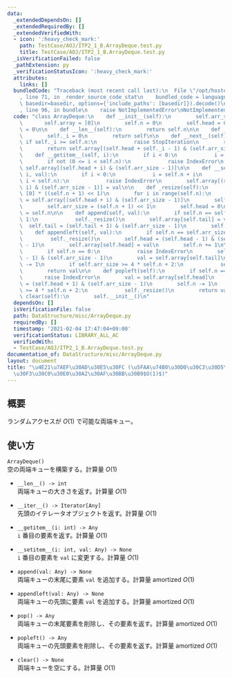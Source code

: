 ```yaml
---
data:
  _extendedDependsOn: []
  _extendedRequiredBy: []
  _extendedVerifiedWith:
  - icon: ':heavy_check_mark:'
    path: TestCase/AOJ/ITP2_1_B.ArrayDeque.test.py
    title: TestCase/AOJ/ITP2_1_B.ArrayDeque.test.py
  _isVerificationFailed: false
  _pathExtension: py
  _verificationStatusIcon: ':heavy_check_mark:'
  attributes:
    links: []
  bundledCode: "Traceback (most recent call last):\n  File \"/opt/hostedtoolcache/Python/3.10.2/x64/lib/python3.10/site-packages/onlinejudge_verify/documentation/build.py\"\
    , line 71, in _render_source_code_stat\n    bundled_code = language.bundle(stat.path,\
    \ basedir=basedir, options={'include_paths': [basedir]}).decode()\n  File \"/opt/hostedtoolcache/Python/3.10.2/x64/lib/python3.10/site-packages/onlinejudge_verify/languages/python.py\"\
    , line 96, in bundle\n    raise NotImplementedError\nNotImplementedError\n"
  code: "class ArrayDeque:\n    def __init__(self):\n        self.arr_size = 1\n \
    \       self.array = [0]\n        self.n = 0\n        self.head = 0\n        self.tail\
    \ = 0\n\n    def __len__(self):\n        return self.n\n\n    def __iter__(self):\n\
    \        self._i = 0\n        return self\n\n    def __next__(self):\n       \
    \ if self._i >= self.n:\n            raise StopIteration\n        self._i += 1\n\
    \        return self.array[(self.head + self._i - 1) & (self.arr_size - 1)]\n\n\
    \    def __getitem__(self, i):\n        if i < 0:\n            i = self.n + i\n\
    \        if not (0 <= i < self.n):\n            raise IndexError\n        return\
    \ self.array[(self.head + i) & (self.arr_size - 1)]\n\n    def __setitem__(self,\
    \ i, val):\n        if i < 0:\n            i = self.n + i\n        if not (0 <=\
    \ i < self.n):\n            raise IndexError\n        self.array[(self.head +\
    \ i) & (self.arr_size - 1)] = val\n\n    def _resize(self):\n        new_arr =\
    \ [0] * ((self.n + 1) << 1)\n        for i in range(self.n):\n            new_arr[i]\
    \ = self.array[(self.head + i) & (self.arr_size - 1)]\n        self.array = new_arr\n\
    \        self.arr_size = (self.n + 1) << 1\n        self.head = 0\n        self.tail\
    \ = self.n\n\n    def append(self, val):\n        if self.n == self.arr_size -\
    \ 1:\n            self._resize()\n        self.array[self.tail] = val\n      \
    \  self.tail = (self.tail + 1) & (self.arr_size - 1)\n        self.n += 1\n\n\
    \    def appendleft(self, val):\n        if self.n == self.arr_size - 1:\n   \
    \         self._resize()\n        self.head = (self.head - 1) & (self.arr_size\
    \ - 1)\n        self.array[self.head] = val\n        self.n += 1\n\n    def pop(self):\n\
    \        if self.n == 0:\n            raise IndexError\n        self.tail = (self.tail\
    \ - 1) & (self.arr_size - 1)\n        val = self.array[self.tail]\n        self.n\
    \ -= 1\n        if self.arr_size >= 4 * self.n + 2:\n            self._resize()\n\
    \        return val\n\n    def popleft(self):\n        if self.n == 0:\n     \
    \       raise IndexError\n        val = self.array[self.head]\n        self.head\
    \ = (self.head + 1) & (self.arr_size - 1)\n        self.n -= 1\n        if self.arr_size\
    \ >= 4 * self.n + 2:\n            self._resize()\n        return val\n\n    def\
    \ clear(self):\n        self.__init__()\n"
  dependsOn: []
  isVerificationFile: false
  path: DataStructure/misc/ArrayDeque.py
  requiredBy: []
  timestamp: '2021-02-04 17:47:04+09:00'
  verificationStatus: LIBRARY_ALL_AC
  verifiedWith:
  - TestCase/AOJ/ITP2_1_B.ArrayDeque.test.py
documentation_of: DataStructure/misc/ArrayDeque.py
layout: document
title: "\u4E21\u7AEF\u30AD\u30E5\u30FC (\u5FAA\u74B0\u30D0\u30C3\u30D5\u30A1/\u30E9\
  \u30F3\u30C0\u30E0\u30A2\u30AF\u30BB\u30B9$O(1)$)"
---
```


## 概要
ランダムアクセスが $O(1)$ で可能な両端キュー。

## 使い方
`ArrayDeque()`  
空の両端キューを構築する。計算量 $O(1)$

- `__len__() -> int`  
両端キューの大きさを返す。計算量 $O(1)$

- `__iter__() -> Iterator[Any]`  
先頭のイテレータオブジェクトを返す。計算量 $O(1)$

- `__getitem__(i: int) -> Any`  
`i` 番目の要素を返す。計算量 $O(1)$

- `__setitem__(i: int, val: Any) -> None`  
`i` 番目の要素を `val` に変更する。計算量 $O(1)$

- `append(val: Any) -> None`  
両端キューの末尾に要素 `val` を追加する。計算量 $\mathrm{amortized}\ O(1)$

- `appendleft(val: Any) -> None`  
両端キューの先頭に要素 `val` を追加する。計算量 $\mathrm{amortized}\ O(1)$

- `pop() -> Any`  
両端キューの末尾要素を削除し、その要素を返す。計算量 $\mathrm{amortized}\ O(1)$

- `popleft() -> Any`  
両端キューの先頭要素を削除し、その要素を返す。計算量 $\mathrm{amortized}\ O(1)$

- `clear() -> None`  
両端キューを空にする。計算量 $O(1)$
